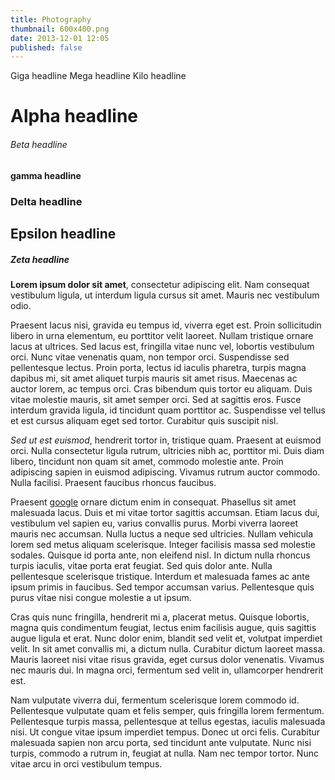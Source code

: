 ```yaml
---
title: Photography
thumbnail: 600x400.png
date: 2013-12-01 12:05
published: false
---
```


<span class="headline giga">
	Giga headline
</span>

<span class="mega headline">
	Mega headline
</span>

<span class="kilo headline">
	Kilo headline
</span>


<h1 class="headline alpha">
	Alpha headline
</h1>

<h6 class="headline beta">
	Beta headline
</h6>

<h4 class="headline gamma">
	gamma headline
</h4>

<h3 class="headline delta">
	Delta headline
</h3>

<h2 class="headline epsilon">
	Epsilon headline
</h2>

<h5 class="headline zeta">
	Zeta headline
</h5>

__Lorem ipsum dolor sit amet__, consectetur adipiscing elit. Nam consequat vestibulum ligula, ut interdum ligula cursus sit amet. Mauris nec vestibulum odio.

Praesent lacus nisi, gravida eu tempus id, viverra eget est. Proin sollicitudin libero in urna elementum, eu porttitor velit laoreet. Nullam tristique ornare lacus at ultrices. Sed lacus est, fringilla vitae nunc vel, lobortis vestibulum orci. Nunc vitae venenatis quam, non tempor orci. Suspendisse sed pellentesque lectus. Proin porta, lectus id iaculis pharetra, turpis magna dapibus mi, sit amet aliquet turpis mauris sit amet risus. Maecenas ac auctor lorem, ac tempus orci. Cras bibendum quis tortor eu aliquam. Duis vitae molestie mauris, sit amet semper orci. Sed at sagittis eros. Fusce interdum gravida ligula, id tincidunt quam porttitor ac. Suspendisse vel tellus et est cursus aliquam eget sed tortor. Curabitur quis suscipit nisl.

*Sed ut est euismod*, hendrerit tortor in, tristique quam. Praesent at euismod orci. Nulla consectetur ligula rutrum, ultricies nibh ac, porttitor mi. Duis diam libero, tincidunt non quam sit amet, commodo molestie ante. Proin adipiscing sapien in euismod adipiscing. Vivamus rutrum auctor commodo. Nulla facilisi. Praesent faucibus rhoncus faucibus.

Praesent [google](http://google.com) ornare dictum enim in consequat. Phasellus sit amet malesuada lacus. Duis et mi vitae tortor sagittis accumsan. Etiam lacus dui, vestibulum vel sapien eu, varius convallis purus. Morbi viverra laoreet mauris nec accumsan. Nulla luctus a neque sed ultricies. Nullam vehicula lorem sed metus aliquam scelerisque. Integer facilisis massa sed molestie sodales. Quisque id porta ante, non eleifend nisl. In dictum nulla rhoncus turpis iaculis, vitae porta erat feugiat. Sed quis dolor ante. Nulla pellentesque scelerisque tristique. Interdum et malesuada fames ac ante ipsum primis in faucibus. Sed tempor accumsan varius. Pellentesque quis purus vitae nisi congue molestie a ut ipsum.

Cras quis nunc fringilla, hendrerit mi a, placerat metus. Quisque lobortis, magna quis condimentum feugiat, lectus enim facilisis augue, quis sagittis augue ligula et erat. Nunc dolor enim, blandit sed velit et, volutpat imperdiet velit. In sit amet convallis mi, a dictum nulla. Curabitur dictum laoreet massa. Mauris laoreet nisi vitae risus gravida, eget cursus dolor venenatis. Vivamus nec mauris dui. In magna orci, fermentum sed velit in, ullamcorper hendrerit est.

Nam vulputate viverra dui, fermentum scelerisque lorem commodo id. Pellentesque vulputate quam et felis semper, quis fringilla lorem fermentum. Pellentesque turpis massa, pellentesque at tellus egestas, iaculis malesuada nisi. Ut congue vitae ipsum imperdiet tempus. Donec ut orci felis. Curabitur malesuada sapien non arcu porta, sed tincidunt ante vulputate. Nunc nisi turpis, commodo a rutrum in, feugiat at nulla. Nam nec tempor tortor. Nunc vitae arcu in orci vestibulum tempus.